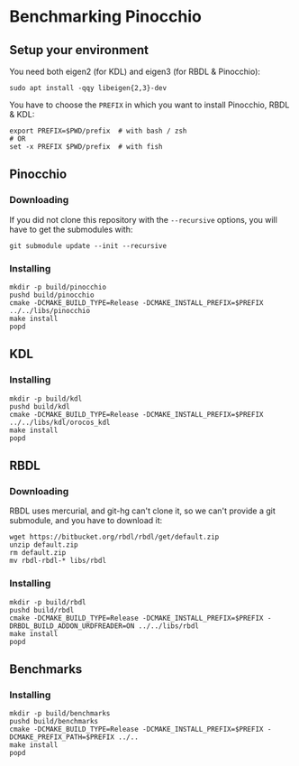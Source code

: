 # Benchmarking Pinocchio

## Setup your environment

You need both eigen2 (for KDL) and eigen3 (for RBDL & Pinocchio):
```
sudo apt install -qqy libeigen{2,3}-dev
```

You have to choose the `PREFIX` in which you want to install Pinocchio, RBDL & KDL:


```
export PREFIX=$PWD/prefix  # with bash / zsh
# OR
set -x PREFIX $PWD/prefix  # with fish
```

## Pinocchio

### Downloading

If you did not clone this repository with the `--recursive` options, you will have to get the submodules with:
```
git submodule update --init --recursive
```

### Installing

```
mkdir -p build/pinocchio
pushd build/pinocchio
cmake -DCMAKE_BUILD_TYPE=Release -DCMAKE_INSTALL_PREFIX=$PREFIX ../../libs/pinocchio
make install
popd
```

## KDL

### Installing

```
mkdir -p build/kdl
pushd build/kdl
cmake -DCMAKE_BUILD_TYPE=Release -DCMAKE_INSTALL_PREFIX=$PREFIX ../../libs/kdl/orocos_kdl
make install
popd
```

## RBDL

### Downloading

RBDL uses mercurial, and git-hg can't clone it, so we can't provide a git submodule, and you have to download it:

```
wget https://bitbucket.org/rbdl/rbdl/get/default.zip
unzip default.zip
rm default.zip
mv rbdl-rbdl-* libs/rbdl
```

### Installing

```
mkdir -p build/rbdl
pushd build/rbdl
cmake -DCMAKE_BUILD_TYPE=Release -DCMAKE_INSTALL_PREFIX=$PREFIX -DRBDL_BUILD_ADDON_URDFREADER=ON ../../libs/rbdl
make install
popd
```

## Benchmarks

### Installing

```
mkdir -p build/benchmarks
pushd build/benchmarks
cmake -DCMAKE_BUILD_TYPE=Release -DCMAKE_INSTALL_PREFIX=$PREFIX -DCMAKE_PREFIX_PATH=$PREFIX ../..
make install
popd
```

